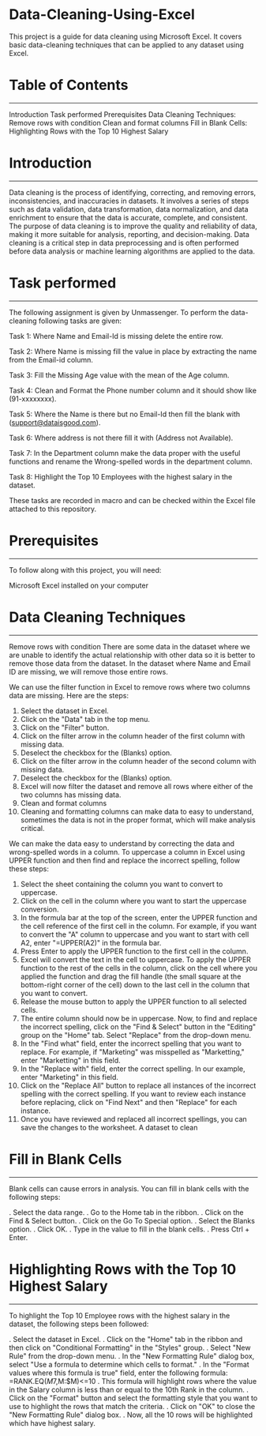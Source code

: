 # Data-Cleaning-Using-Excel
This project is a guide for data cleaning using Microsoft Excel. It covers basic data-cleaning techniques that can be applied to any dataset using Excel.


# Table of Contents
________________________________________________________________________________________________________________________________________________________________
Introduction
Task performed
Prerequisites
Data Cleaning Techniques:
Remove rows with condition
Clean and format columns
Fill in Blank Cells:
Highlighting Rows with the Top 10 Highest Salary

# Introduction
___________________________________________________________________________________________________________________________________________________________________
Data cleaning is the process of identifying, correcting, and removing errors, inconsistencies, and inaccuracies in datasets. It involves a series of steps such as data validation, data transformation, data normalization, and data enrichment to ensure that the data is accurate, complete, and consistent. The purpose of data cleaning is to improve the quality and reliability of data, making it more suitable for analysis, reporting, and decision-making. Data cleaning is a critical step in data preprocessing and is often performed before data analysis or machine learning algorithms are applied to the data.

# Task performed
____________________________________________________________________________________________________________________________________________________________________
The following assignment is given by Unmassenger. To perform the data-cleaning following tasks are given:

Task 1: Where Name and Email-Id is missing delete the entire row.

Task 2: Where Name is missing fill the value in place by extracting the name from the Email-id column.

Task 3: Fill the Missing Age value with the mean of the Age column.

Task 4: Clean and Format the Phone number column and it should show like (91-xxxxxxxx).

Task 5: Where the Name is there but no Email-Id then fill the blank with (support@dataisgood.com).

Task 6: Where address is not there fill it with (Address not Available).

Task 7: In the Department column make the data proper with the useful functions and rename the Wrong-spelled words in the department column.

Task 8: Highlight the Top 10 Employees with the highest salary in the dataset.

These tasks are recorded in macro and can be checked within the Excel file attached to this repository.

# Prerequisites
_____________________________________________________________________________________________________________________________________________________________________
To follow along with this project, you will need:

Microsoft Excel installed on your computer

# Data Cleaning Techniques
______________________________________________________________________________________________________________________________________________________________________
Remove rows with condition
There are some data in the dataset where we are unable to identify the actual relationship with other data so it is better to remove those data from the dataset. In the dataset where Name and Email ID are missing, we will remove those entire rows.

We can use the filter function in Excel to remove rows where two columns data are missing. Here are the steps:

1. Select the dataset in Excel.
2. Click on the "Data" tab in the top menu.
3. Click on the "Filter" button.
4. Click on the filter arrow in the column header of the first column with missing data.
5. Deselect the checkbox for the (Blanks) option.
6. Click on the filter arrow in the column header of the second column with missing data.
7. Deselect the checkbox for the (Blanks) option.
8. Excel will now filter the dataset and remove all rows where either of the two columns has missing data.
9. Clean and format columns
10. Cleaning and formatting columns can make data to easy to understand, sometimes the data is not in the proper format, which will make analysis critical.

We can make the data easy to understand by correcting the data and wrong-spelled words in a column. To uppercase a column in Excel using UPPER function and then find and replace the incorrect spelling, follow these steps:

1. Select the sheet containing the column you want to convert to uppercase.
2. Click on the cell in the column where you want to start the uppercase conversion.
3. In the formula bar at the top of the screen, enter the UPPER function and the cell reference of the first cell in the column. For example, if you want to convert the "A" column to uppercase and you want to start with cell A2, enter "=UPPER(A2)" in the formula bar.
4. Press Enter to apply the UPPER function to the first cell in the column.
5. Excel will convert the text in the cell to uppercase. To apply the UPPER function to the rest of the cells in the column, click on the cell where you applied the function and drag the fill handle (the small square at the bottom-right corner of the cell) down to the last cell in the column that you want to convert.
6. Release the mouse button to apply the UPPER function to all selected cells.
7. The entire column should now be in uppercase.
Now, to find and replace the incorrect spelling, click on the "Find & Select" button in the "Editing" group on the "Home" tab.
Select "Replace" from the drop-down menu.
8. In the "Find what" field, enter the incorrect spelling that you want to replace. For example, if "Marketing" was misspelled as "Marketting," enter "Marketting" in this field.
9. In the "Replace with" field, enter the correct spelling. In our example, enter "Marketing" in this field.
10. Click on the "Replace All" button to replace all instances of the incorrect spelling with the correct spelling. If you want to review each instance before replacing, click on "Find Next" and then "Replace" for each instance.
11. Once you have reviewed and replaced all incorrect spellings, you can save the changes to the worksheet.
A dataset to clean

# Fill in Blank Cells
_______________________________________________________________________________________________________________________________________________________________________
Blank cells can cause errors in analysis. You can fill in blank cells with the following steps:

. Select the data range.
. Go to the Home tab in the ribbon.
. Click on the Find & Select button.
. Click on the Go To Special option.
. Select the Blanks option.
. Click OK.
. Type in the value to fill in the blank cells.
. Press Ctrl + Enter.


# Highlighting Rows with the Top 10 Highest Salary
_______________________________________________________________________________________________________________________________________________________________________
To highlight the Top 10 Employee rows with the highest salary in the dataset, the following steps been followed:

. Select the dataset in Excel.
. Click on the "Home" tab in the ribbon and then click on "Conditional Formatting" in the "Styles" group.
. Select "New Rule" from the drop-down menu.
. In the "New Formatting Rule" dialog box, select "Use a formula to determine which cells to format."
. In the "Format values where this formula is true" field, enter the following formula: =RANK.EQ($M7,$M:$M)<=10
. This formula will highlight rows where the value in the Salary column is less than or equal to the 10th Rank in the column.
. Click on the "Format" button and select the formatting style that you want to use to highlight the rows that match the criteria.
. Click on "OK" to close the "New Formatting Rule" dialog box.
. Now, all the 10 rows will be highlighted which have highest salary.
